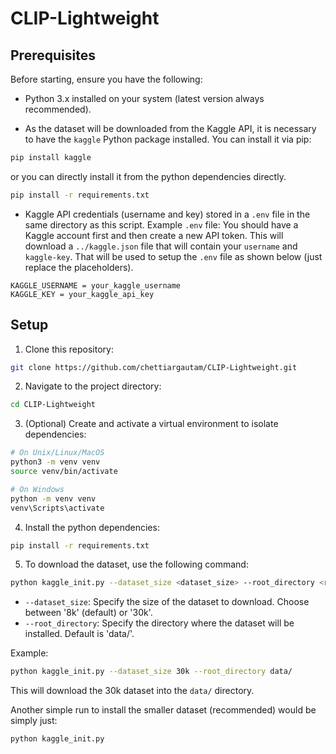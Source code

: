 # CLIP-Lightweight

## Prerequisites

Before starting, ensure you have the following:

- Python 3.x installed on your system (latest version always recommended).  

- As the dataset will be downloaded from the Kaggle API, it is necessary to have the `kaggle` Python package installed. You can install it via pip:   
```bash
pip install kaggle
```   

or you can directly install it from the python dependencies directly.

```bash
pip install -r requirements.txt
```

- Kaggle API credentials (username and key) stored in a `.env` file in the same directory as this script. Example `.env` file: You should have a Kaggle account first and then create a new API token. This will download a `../kaggle.json` file that will contain your `username` and `kaggle-key`. That will be used to setup the `.env` file as shown below (just replace the placeholders).  

```plaintext
KAGGLE_USERNAME = your_kaggle_username
KAGGLE_KEY = your_kaggle_api_key
```

## Setup

1. Clone this repository:

```bash
git clone https://github.com/chettiargautam/CLIP-Lightweight.git
```

2. Navigate to the project directory:

```bash
cd CLIP-Lightweight
```

3. (Optional) Create and activate a virtual environment to isolate dependencies:

```bash
# On Unix/Linux/MacOS
python3 -m venv venv
source venv/bin/activate

# On Windows
python -m venv venv
venv\Scripts\activate
```

4. Install the python dependencies:

```bash
pip install -r requirements.txt
```

5. To download the dataset, use the following command:

```bash
python kaggle_init.py --dataset_size <dataset_size> --root_directory <root_directory>
```

- `--dataset_size`: Specify the size of the dataset to download. Choose between '8k' (default) or '30k'.
- `--root_directory`: Specify the directory where the dataset will be installed. Default is 'data/'.

Example:

```bash
python kaggle_init.py --dataset_size 30k --root_directory data/
```

This will download the 30k dataset into the `data/` directory.

Another simple run to install the smaller dataset (recommended) would be simply just:

```bash
python kaggle_init.py
```